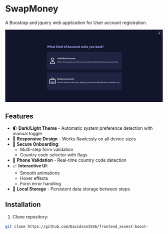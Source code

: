 # SwapMoney

A Boostrap and jquery  web application for User account registration.

![SwapMoney Screenshot](/icon/page.png) 

## Features

- 🌓 **Dark/Light Theme** - Automatic system preference detection with manual toggle
- 📱 **Responsive Design** - Works flawlessly on all device sizes
- 🔐 **Secure Onboarding**:
  - Multi-step form validation
  - Country code selector with flags
- 📲 **Phone Validation** - Real-time country code detection
- 📈 **Interactive UI**:
  - Smooth animations
  - Hover effects
  - Form error handling
- 💾 **Local Storage** - Persistent data storage between steps

## Installation

1. Clone repository:
```bash
git clone https://github.com/Davidson3556/frontend_assest-boost-